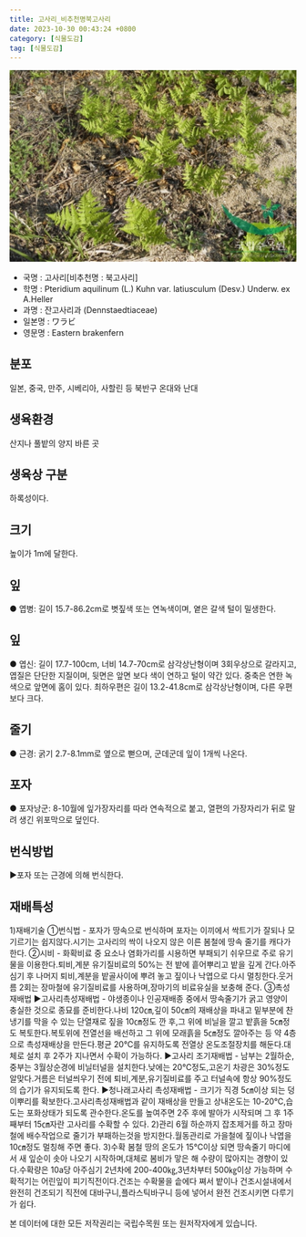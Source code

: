 ```yaml
---
title: 고사리_비추천명북고사리
date: 2023-10-30 00:43:24 +0800
category: [식물도감]
tag: [식물도감]
---
```




![고사리[비추천명 : 북고사리]](/assets/img/fileUpload/plants/basic/Aspleniaceae/Pteridium/3128/1_th2.JPG)
- 국명 : 고사리[비추천명 : 북고사리]
- 학명 : Pteridium aquilinum (L.) Kuhn var. latiusculum (Desv.) Underw. ex A.Heller
- 과명 : 잔고사리과 (Dennstaedtiaceae)
- 일본명 : ワラビ
- 영문명 : Eastern brakenfern


## 분포
일본, 중국, 만주, 시베리아, 사할린 등 북반구 온대와 난대
## 생육환경
산지나 풀밭의 양지 바른 곳
## 생육상 구분
하록성이다.
## 크기
높이가 1m에 달한다.
## 잎
● 엽병: 길이 15.7-86.2cm로 볏짚색 또는 연녹색이며, 옅은 갈색 털이 밀생한다.
## 잎
● 엽신: 길이 17.7-100cm, 너비 14.7-70cm로 삼각상난형이며 3회우상으로 갈라지고, 엽질은 단단한 지질이며, 뒷면은 앞면 보다 색이 연하고 털이 약간 있다. 중축은 연한 녹색으로 앞면에 홈이 있다. 최하우편은 길이 13.2-41.8cm로 삼각상난형이며, 다른 우편보다 크다.
## 줄기
● 근경: 굵기 2.7-8.1mm로 옆으로 뻗으며, 군데군데 잎이 1개씩 나온다.
## 포자
● 포자낭군: 8-10월에 잎가장자리를 따라 연속적으로 붙고, 열편의 가장자리가 뒤로 말려 생긴 위포막으로 덮인다.
## 번식방법
▶포자 또는 근경에 의해 번식한다.
## 재배특성
1)재배기술
①번식법 - 포자가 땅속으로 번식하며 포자는 이끼에서 싹트기가 잘되나 모기르기는 쉽지않다.시기는 고사리의 싹이 나오지 않은 이른 봄철에 땅속 줄기를 캐다가한다.
②시비 - 화확비료 중 요소나 염화가리를 시용하면 부패되기 쉬우므로 주로 유기물을 이용한다.퇴비,계분 유기질비료의 50%는 전 밭에 흩어뿌리고 밭을 깊게 간다.아주심기 후 나머지 퇴비,계분을 밭골사이에 뿌려 놓고 짚이나 낙엽으로 다시 멀칭한다.웃거름 2회는 장마철에 유기질비료를 사용하며,장마기의 비료유실을 보충해 준다.
③촉성재배법
▶고사리촉성재배법 - 야생종이나 인공재배종 중에서 땅속줄기가 굵고 영양이 충실한 것으로 종묘를 준비한다.나비 120㎝,깊이 50㎝의 재배상을 파내고 밑부분에 찬 냉기를 막을 수 있는 단열재로 짚을 10㎝정도 깐 후,그 위에 비닐을 깔고 밭흙을 5㎝정도 복토한다.복토위에 전열선을 배선하고 그 위에 모래흙을 5㎝정도 깔아주는 등 약 4층으로 촉성재배상을 만든다.평균 20℃를 유지하도록 전열상 온도조절장치를 해둔다.대체로 설치 후 2주가 지나면서 수확이 가능하다.
▶고사리 조기재배법 - 남부는 2월하순,중부는 3월상순경에 비닐터널을 설치한다.낮에는 20℃정도,고온기 차광은 30%정도 알맞다.거름은 터널씌우기 전에 퇴비,계분,유기질비료를 주고 터널속에 항상 90%정도의 습기가 유지되도록 한다.
▶청나래고사리 촉성재배법 - 크기가 직경 5㎝이상 되는 덩이뿌리를 확보한다.고사리촉성재배법과 같이 재배상을 만들고 상내온도는 10-20℃,습도는 포화상태가 되도록 관수한다.온도를 높여주면 2주 후에 발아가 시작되며 그 후 1주째부터 15㎝자란 고사리를 수확할 수 있다.
2)관리
6월 하순까지 잡초제거를 하고 장마철에 배수작업으로 줄기가 부패하는것을 방지한다.월동관리로 가을철에 짚이나 낙엽을 10㎝정도 멀칭해 주면 좋다.
3)수확
봄철 땅의 온도가 15℃이상 되면 땅속줄기 마디에서 새 잎순이 솟아 나오기 시작하며,대체로 봄비가 맣은 해 수량이 많아지는 경향이 있다.수확량은 10a당 아주심기 2년차에 200-400㎏,3년차부터 500㎏이상 가능하며 수확적기는 어린잎이 피기직전이다.건조는 수확물을 솥에다 쪄서 밭이나 건조시설내에서 완전히 건조되기 직전에 대바구니,플라스틱바구니 등에 넣어서 완전 건조시키면 다루기가 쉽다.






본 데이터에 대한 모든 저작권리는 국립수목원 또는 원저작자에게 있습니다.
